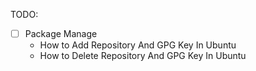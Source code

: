 TODO:
- [ ] Package Manage
    - How to Add Repository And GPG Key In Ubuntu
    - How to Delete Repository And GPG Key In Ubuntu

